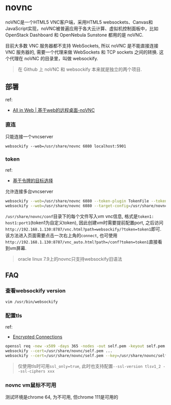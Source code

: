 # novnc
noVNC是一个HTML5 VNC客户端，采用HTML5 websockets、Canvas和JavaScript实现，noVNC被普遍应用于各大云计算、虚拟机控制面板中，比如OpenStack Dashboard 和 OpenNebula Sunstone 都用的是 noVNC.

目前大多数 VNC 服务器都不支持 WebSockets, 所以 noVNC 是不能直接连接 VNC 服务器的, 需要一个代理来做 WebSockets 和 TCP sockets 之间的转换. 这个代理在 noVNC 的目录里，叫做 websockify.

> 在 Github 上 noVNC 和 websockify 本来就是独立的两个项目.

## 部署
ref:
- [All in Web | 基于web的远程桌面-noVNC](https://zhuanlan.zhihu.com/p/427144657)

### 直连
只能连接一个vncserver

```
websockify --web=/usr/share/novnc 6080 localhost:5901
```

### token
ref:
- [基于令牌的目标选择](https://github.com/novnc/websockify/wiki/Token-based-target-selection)

允许连接多台vncserver

```bash
websockify --web=/usr/share/novnc 6080 --token-plugin TokenFile --token-source /usr/share/novnc/conf
websockify --web=/usr/share/novnc 6080 --target-config=/usr/share/novnc/conf # 同上, 是上面的旧语法
```

`/usr/share/novnc/conf`目录下的每个文件写入vm vnc信息, 格式是`token1: host1:port1`(token1为自定义token), 因此创建vm时需要提前配置port, 之后访问`http://192.168.1.130:8787/vnc.html?path=websockify/?token=token1`即可. 该方法进入页面需要点击一次右上角的`connect`, 也可使用`http://192.168.1.130:8787/vnc_auto.html?path=/conf?token=token1`直接看到vm屏幕.

> oracle linux 7.9上的novnc只支持websockify旧语法

## FAQ
### 查看websockify version
`vim /usr/bin/websockify`

### 配置tls
ref:
- [Encrypted Connections](https://github.com/novnc/websockify/wiki/Encrypted-Connections)

```bash
openssl req -new -x509 -days 365 -nodes -out self.pem -keyout self.pem # cert和key都在self.pem里
websockify --cert=/usr/share/novnc/self.pem ...
websockify --cert=/usr/share/novnc/self.pem --key=/usr/share/novnc/self.key ... # 当cert和key分开存储时使用该命令
```

> 仅使用tls时可用`ssl_only=true`, 此时也支持配置`--ssl-version tlsv1_2 --ssl-ciphers xxx`

### novnc vm鼠标不可用
测试环境是chrome 64, 为不可用, 但chrome 111是可用的